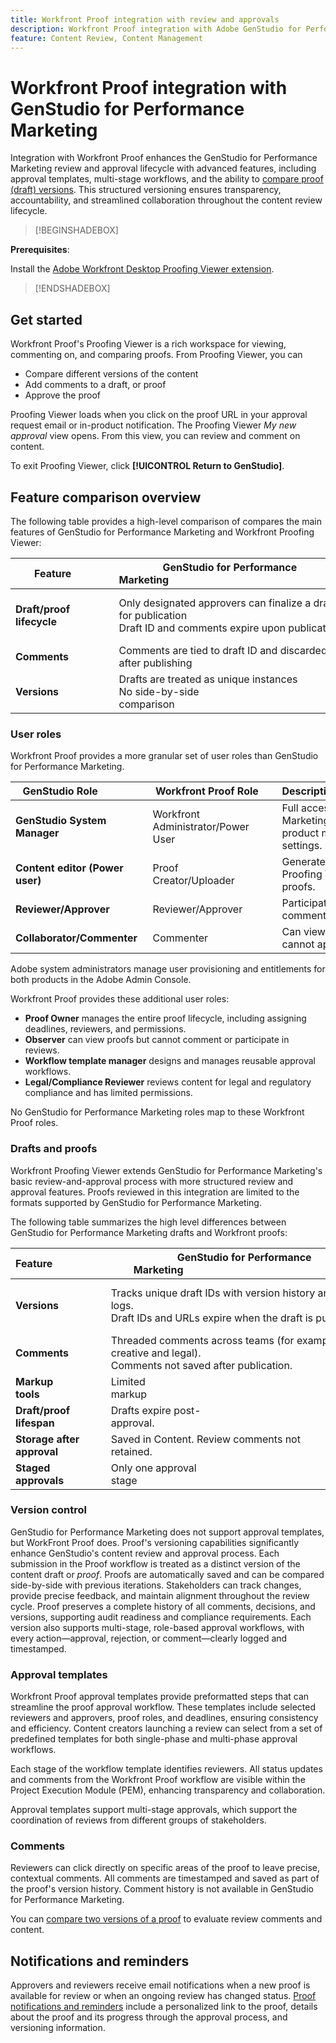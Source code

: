 ```yaml
---
title: Workfront Proof integration with review and approvals
description: Workfront Proof integration with Adobe GenStudio for Performance Marketing.
feature: Content Review, Content Management
---
```

# Workfront Proof integration with GenStudio for Performance Marketing

Integration with Workfront Proof enhances the GenStudio for Performance Marketing review and approval lifecycle with advanced features, including approval templates, multi-stage workflows, and the ability to [compare proof (draft) versions](https://experienceleague.adobe.com/en/docs/workfront/using/workfront-proof/work-with-proofs-in-wf-proof/review-proofs-web-proofing-viewer/compare-proofs#comparing-proof-versions). This structured versioning ensures transparency, accountability, and streamlined collaboration throughout the content review lifecycle.

>[!BEGINSHADEBOX]

**Prerequisites**:

Install the [Adobe Workfront Desktop Proofing Viewer extension](https://experienceleague.adobe.com/en/docs/workfront/using/review-and-approve-work/proofing/review-proofs-in-workfront/review-a-proof/review-proof-in-web-viewer-extension).

>[!ENDSHADEBOX]

## Get started

Workfront Proof's Proofing Viewer is a rich workspace for viewing, commenting on, and comparing proofs. From Proofing Viewer, you can 

* Compare different versions of the content
* Add comments to a draft, or proof
* Approve the proof

Proofing Viewer loads when you click on the proof URL in your approval request email or in-product notification. The Proofing Viewer _My new approval_ view opens. From this view, you can review and comment on content.

To exit Proofing Viewer, click **[!UICONTROL Return to GenStudio]**.

## Feature comparison overview

The following table provides a high-level comparison of compares the main features of GenStudio for Performance Marketing and Workfront Proofing Viewer:

| Feature        | GenStudio for Performance Marketing                                                                 | Workfront Proof                                                                 |
|-------------------------------|------------------------------------------------------------------------------------------------------|----------------------------------------------------------------------------------|
| **Draft/proof lifecycle**        | Only designated approvers can finalize a draft for publication<br>Draft ID and comments expire upon publication | Multi-stage, role-based approval chains with timestamped, persistent logs<br> All versions and comments are retained indefinitely                                              |
| **Comments**                | Comments are tied to draft ID and discarded after publishing                                           | Persistent comments and annotations are retained for audit and compliance           |
| **Versions**           | Drafts are treated as unique instances<br>No side-by-side comparison                                       | Full version control with side-by-side and overlay comparison tools             |

### User roles

Workfront Proof provides a more granular set of user roles than GenStudio for Performance Marketing. 

| GenStudio Role               | Workfront Proof Role     | Description                                                                 |
|-----------------------------|----------------------------------|-----------------------------------------------------------------------------|
| **GenStudio System Manager**   | Workfront Administrator/Power User | Full access to Genstudio Performance Marketing features such as brand, persona, and product management. Manages workflows and settings. Creates approval templates |
| **Content editor (Power user)**       | Proof Creator/Uploader       | Generates and submits content drafts. In Proofing Viewer, uploads assets and initiates proofs. |
| **Reviewer/Approver**        | Reviewer/Approver            | Participates in multi-stage reviews, adds comments, and approves or rejects content. |
| **Collaborator/Commenter**   | Commenter                      | Can view and comment on drafts or proofs, but cannot approve or reject.     |

Adobe system administrators manage user provisioning and entitlements for both products in the Adobe Admin Console.

Workfront Proof provides these additional user roles:

* **Proof Owner** manages the entire proof lifecycle, including assigning deadlines, reviewers, and permissions.
* **Observer** can view proofs but cannot comment or participate in reviews.
* **Workflow template manager** designs and manages reusable approval workflows.
* **Legal/Compliance Reviewer** reviews content for legal and regulatory compliance and has limited permissions.

No GenStudio for Performance Marketing roles map to these Workfront Proof roles.

### Drafts and proofs

Workfront Proofing Viewer extends GenStudio for Performance Marketing's basic review-and-approval process with more structured review and approval features. Proofs reviewed in this integration are limited to the formats supported by GenStudio for Performance Marketing.

The following table summarizes the high level differences between GenStudio for Performance Marketing drafts and Workfront proofs: 

| Feature                   | GenStudio for Performance Marketing                                                                 | Workfront Proof                                               |
|---------------------------|------------------------------------------------------------------------------------------------------|----------------------------------------------------------------|
| **Versions**            | Tracks unique draft IDs with version history and status logs.<br>Draft IDs and URLs expire when the draft is published. | Robust version control with side-by-side comparisons.<br>Versions persist after publication.           |
| **Comments**            | Threaded comments across teams (for example, creative and legal).<br>Comments not saved after publication.     | Real-time, threaded comments with tagging and alerts.           |
| **Markup tools**          | Limited markup                                                                                       | Rich markup tools (highlight, draw, pin, and strikeout)        |
| **Draft/proof lifespan** | Drafts expire post-approval.                                                                      | Proofs are versioned with audit trails and history.             |
| **Storage after approval**| Saved in Content. Review comments not retained.                                                   | Saved in Workfront DAM or external repositories.               |
| **Staged approvals**      | Only one approval stage                                                                              | Multiple approval stages                                       |

### Version control

GenStudio for Performance Marketing does not support approval templates, but WorkFront Proof does. Proof's versioning capabilities significantly enhance GenStudio's content review and approval process. Each submission in the Proof workflow is treated as a distinct version of the content draft or _proof_. Proofs are automatically saved and can be compared side-by-side with previous iterations. Stakeholders can track changes, provide precise feedback, and maintain alignment throughout the review cycle. Proof preserves a complete history of all comments, decisions, and versions, supporting audit readiness and compliance requirements. Each version also supports multi-stage, role-based approval workflows, with every action—approval, rejection, or comment—clearly logged and timestamped.

### Approval templates

Workfront Proof approval templates provide preformatted steps that can streamline the proof approval workflow. These templates include selected reviewers and approvers, proof roles, and deadlines, ensuring consistency and efficiency. Content creators launching a review can select from a set of predefined templates for both single-phase and multi-phase approval workflows. 

Each stage of the workflow template identifies reviewers. All status updates and comments from the Workfront Proof workflow are visible within the Project Execution Module (PEM), enhancing transparency and collaboration.

Approval templates support multi-stage approvals, which support the coordination of reviews from different groups of stakeholders.

### Comments

Reviewers can click directly on specific areas of the proof to leave precise, contextual comments. All comments are timestamped and saved as part of the proof's version history. Comment history is not available in GenStudio for Performance Marketing.

You can [compare two versions of a proof](https://experienceleague.adobe.com/en/docs/workfront/using/workfront-proof/work-with-proofs-in-wf-proof/review-proofs-web-proofing-viewer/compare-proofs#comparing-proof-versions) to evaluate review comments and content.

## Notifications and reminders

Approvers and reviewers receive email notifications when a new proof is available for review or when an ongoing review has changed status. [Proof notifications and reminders](https://experienceleague.adobe.com/en/docs/workfront/using/workfront-proof/proof-notifications-and-reminders/wp-emails-and-notifications) include a personalized link to the proof, details about the proof and its progress through the approval process, and versioning information.

